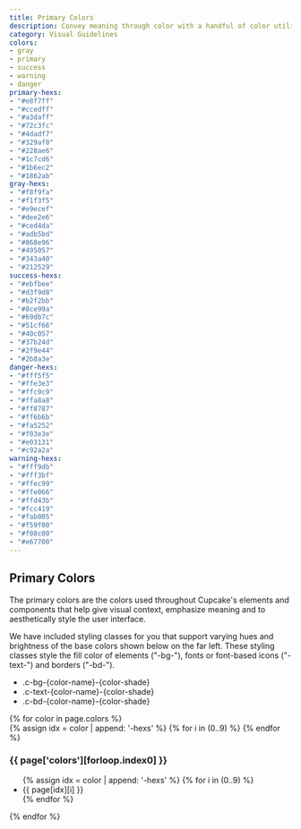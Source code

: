 ```yaml
---
title: Primary Colors
description: Convey meaning through color with a handful of color utility classes. Includes support for styling backgrounds, text, and borders.
category: Visual Guidelines
colors:
- gray
- primary
- success
- warning
- danger
primary-hexs:
- "#e8f7ff"
- "#ccedff"
- "#a3daff"
- "#72c3fc"
- "#4dadf7"
- "#329af0"
- "#228ae6"
- "#1c7cd6"
- "#1b6ec2"
- "#1862ab"
gray-hexs:
- "#f8f9fa"
- "#f1f3f5"
- "#e9ecef"
- "#dee2e6"
- "#ced4da"
- "#adb5bd"
- "#868e96"
- "#495057"
- "#343a40"
- "#212529"
success-hexs:
- "#ebfbee"
- "#d3f9d8"
- "#b2f2bb"
- "#8ce99a"
- "#69db7c"
- "#51cf66"
- "#40c057"
- "#37b24d"
- "#2f9e44"
- "#2b8a3e"
danger-hexs:
- "#fff5f5"
- "#ffe3e3"
- "#ffc9c9"
- "#ffa8a8"
- "#ff8787"
- "#ff6b6b"
- "#fa5252"
- "#f03e3e"
- "#e03131"
- "#c92a2a"
warning-hexs:
- "#fff9db"
- "#fff3bf"
- "#ffec99"
- "#ffe066"
- "#ffd43b"
- "#fcc419"
- "#fab005"
- "#f59f00"
- "#f08c00"
- "#e67700"
---
```


## Primary Colors

The primary colors are the colors used throughout Cupcake's elements and components that help give visual context, emphasize meaning and to aesthetically style the user interface.

We have included styling classes for you that support varying hues and brightness of the base colors shown below on the far left. These styling classes style the fill color of elements ("-bg-"), fonts or font-based icons ("-text-") and borders ("-bd-").

- .c-bg-{color-name}-{color-shade}
- .c-text-{color-name}-{color-shade}
- .c-bd-{color-name}-{color-shade}

<section class="color-list">
  {% for color in page.colors %}
  <div class="color-block">
    <div class="colors">
      {% assign idx = color | append: '-hexs' %} {% for i in (0..9) %}
      <span id="clipboardItem" class="c-bg-{{ color }}-{{ i }}" data-clipboard-text="c-bg-{{ color }}-{{ i }}" tooltip="Copy BG Class"></span>
      {% endfor %}
    </div>
    <h3>{{ page['colors'][forloop.index0] }}</h3>
    <ul>
      {% assign idx = color | append: '-hexs' %} {% for i in (0..9) %}
      <li id="clipboardItem" tooltip="Copy Hex" data-clipboard-text="{{ page[idx][i] }}">{{ page[idx][i] }}</li>
      {% endfor %}
    </ul>
  </div>
  {% endfor %}
</section>

